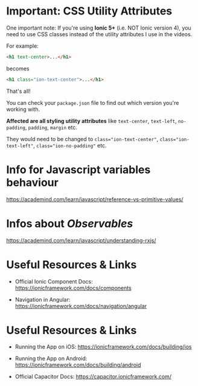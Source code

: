 # Important: CSS Utility Attributes
One important note: If you're using __Ionic 5+__ (i.e. NOT Ionic version 4), you need to use CSS classes instead of the utility attributes I use in the videos.

For example:

```HTML
<h1 text-center>...</h1>
```
becomes

```HTML
<h1 class="ion-text-center">...</h1>
```
That's all!

You can check your `package.json` file to find out which version you're working with.

__Affected are all styling utility attributes__ like `text-center`, `text-left`, `no-padding`, `padding`, `margin` etc.

They would need to be changed to `class="ion-text-center"`, `class="ion-text-left"`, `class="ion-no-padding"` etc.

# Info for Javascript variables behaviour

https://academind.com/learn/javascript/reference-vs-primitive-values/

# Infos about _Observables_

https://academind.com/learn/javascript/understanding-rxjs/

# Useful Resources & Links
- Official Ionic Component Docs: https://ionicframework.com/docs/components

- Navigation in Angular: https://ionicframework.com/docs/navigation/angular

# Useful Resources & Links
- Running the App on iOS: https://ionicframework.com/docs/building/ios

- Running the App on Android: https://ionicframework.com/docs/building/android

- Official Capacitor Docs: https://capacitor.ionicframework.com/